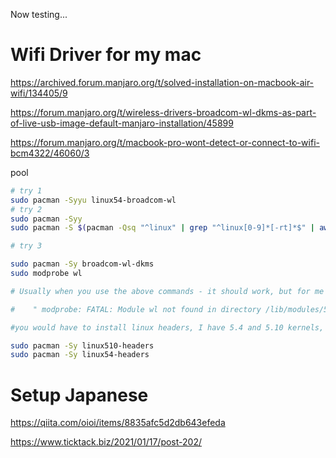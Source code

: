 
Now testing...


# Wifi Driver for my mac

https://archived.forum.manjaro.org/t/solved-installation-on-macbook-air-wifi/134405/9

https://forum.manjaro.org/t/wireless-drivers-broadcom-wl-dkms-as-part-of-live-usb-image-default-manjaro-installation/45899


https://forum.manjaro.org/t/macbook-pro-wont-detect-or-connect-to-wifi-bcm4322/46060/3

pool

```bash
# try 1
sudo pacman -Syyu linux54-broadcom-wl
# try 2
sudo pacman -Syy
sudo pacman -S $(pacman -Qsq "^linux" | grep "^linux[0-9]*[-rt]*$" | awk '{print $1"-headers"}' ORS=' ')

# try 3

sudo pacman -Sy broadcom-wl-dkms
sudo modprobe wl

# Usually when you use the above commands - it should work, but for me I got an error -

#    " modprobe: FATAL: Module wl not found in directory /lib/modules/5.4.89-1-MANJARO"

#you would have to install linux headers, I have 5.4 and 5.10 kernels, so I have installed corresponding linux headers again.

sudo pacman -Sy linux510-headers
sudo pacman -Sy linux54-headers
```

# Setup Japanese

https://qiita.com/oioi/items/8835afc5d2db643efeda



https://www.ticktack.biz/2021/01/17/post-202/
